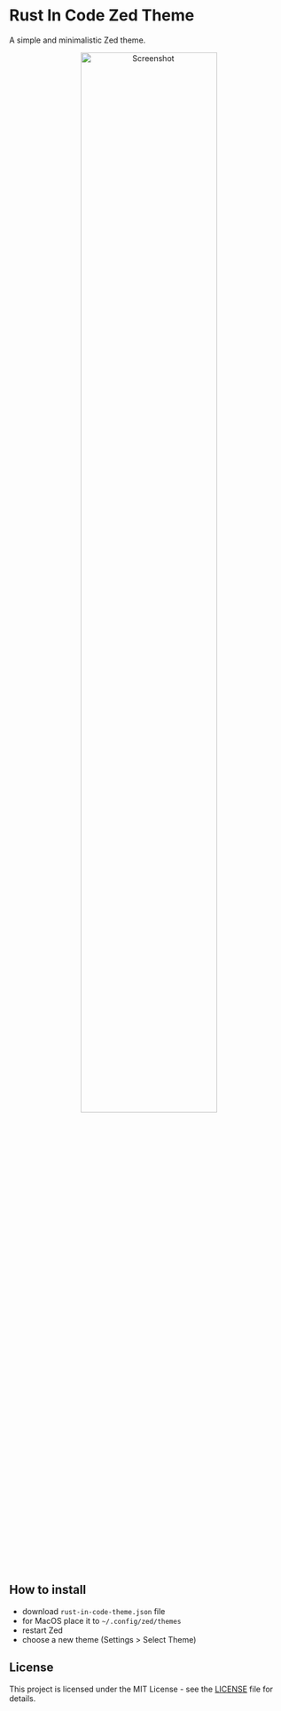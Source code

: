 # Rust In Code Zed Theme

A simple and minimalistic Zed theme.

<p align="center">
  <img width="70%" alt="Screenshot" src="https://github.com/user-attachments/assets/08cbb29c-b11e-46ff-83c9-ee6b4d40eff2">
</p>

## How to install

- download `rust-in-code-theme.json` file
- for MacOS place it to `~/.config/zed/themes`
- restart Zed
- choose a new theme (Settings > Select Theme)

## License

This project is licensed under the MIT License - see the [LICENSE](LICENSE) file for details.
